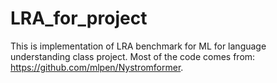 # LRA_for_project

This is implementation of LRA benchmark for ML for language understanding class project. Most of the code comes from: https://github.com/mlpen/Nystromformer.
